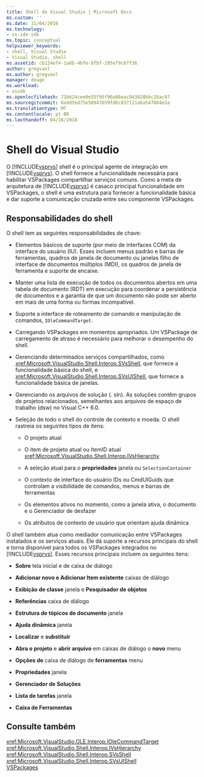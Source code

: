 ```yaml
---
title: Shell do Visual Studio | Microsoft Docs
ms.custom: ''
ms.date: 11/04/2016
ms.technology:
- vs-ide-sdk
ms.topic: conceptual
helpviewer_keywords:
- shell, Visual Studio
- Visual Studio, shell
ms.assetid: cb124ef4-1a6b-4bfe-bfbf-295ef9c07f36
author: gregvanl
ms.author: gregvanl
manager: douge
ms.workload:
- vssdk
ms.openlocfilehash: 71b624cee0e55f95f90a86eac943828bbc26ac97
ms.sourcegitcommit: 6a9d5bd75e50947659fd6c837111a6a547884e2a
ms.translationtype: MT
ms.contentlocale: pt-BR
ms.lasthandoff: 04/16/2018
---
```

# <a name="visual-studio-shell"></a>Shell do Visual Studio
O [!INCLUDE[vsprvs](../../code-quality/includes/vsprvs_md.md)] shell é o principal agente de integração em [!INCLUDE[vsprvs](../../code-quality/includes/vsprvs_md.md)]. O shell fornece a funcionalidade necessária para habilitar VSPackages compartilhar serviços comuns. Como a meta de arquitetura de [!INCLUDE[vsprvs](../../code-quality/includes/vsprvs_md.md)] é casaco principal funcionalidade em VSPackages, o shell é uma estrutura para fornecer a funcionalidade básica e dar suporte a comunicação cruzada entre seu componente VSPackages.  
  
## <a name="shell-responsibilities"></a>Responsabilidades do shell  
 O shell tem as seguintes responsabilidades de chave:  
  
-   Elementos básicos de suporte (por meio de interfaces COM) da interface do usuário (IU). Esses incluem menus padrão e barras de ferramentas, quadros de janela de documento ou janelas filho de interface de documentos múltiplos (MDI), os quadros de janela de ferramenta e suporte de encaixe.  
  
-   Manter uma lista de execução de todos os documentos abertos em uma tabela de documento (RDT) em execução para coordenar a persistência de documentos e a garantia de que um documento não pode ser aberto em mais de uma forma ou formas incompatível.  
  
-   Suporte a interface de roteamento de comando e manipulação de comandos, `IOleCommandTarget`.  
  
-   Carregando VSPackages em momentos apropriados. Um VSPackage de carregamento de atraso é necessário para melhorar o desempenho do shell.  
  
-   Gerenciando determinados serviços compartilhados, como <xref:Microsoft.VisualStudio.Shell.Interop.SVsShell>, que fornece a funcionalidade básica do shell, e <xref:Microsoft.VisualStudio.Shell.Interop.SVsUIShell>, que fornece a funcionalidade básica de janelas.  
  
-   Gerenciando os arquivos de solução (. sln). As soluções contêm grupos de projetos relacionados, semelhantes aos arquivos de espaço de trabalho (dsw) no Visual C++ 6.0.  
  
-   Seleção de todo o shell do controle de contexto e moeda. O shell rastreia os seguintes tipos de itens:  
  
    -   O projeto atual  
  
    -   O item de projeto atual ou ItemID atual <xref:Microsoft.VisualStudio.Shell.Interop.IVsHierarchy>  
  
    -   A seleção atual para o **propriedades** janela ou `SelectionContainer`  
  
    -   O contexto de interface do usuário IDs ou CmdUIGuids que controlam a visibilidade de comandos, menus e barras de ferramentas  
  
    -   Os elementos ativos no momento, como a janela ativa, o documento e o Gerenciador de desfazer  
  
    -   Os atributos de contexto de usuário que orientam ajuda dinâmica  
  
 O shell também atua como mediador comunicação entre VSPackages instalados e os serviços atuais. Ele dá suporte a recursos principais do shell e torna disponível para todos os VSPackages integrados no [!INCLUDE[vsprvs](../../code-quality/includes/vsprvs_md.md)]. Esses recursos principais incluem os seguintes itens:  
  
-   **Sobre** tela inicial e de caixa de diálogo  
  
-   **Adicionar novo e Adicionar Item existente** caixas de diálogo  
  
-   **Exibição de classe** janela e **Pesquisador de objetos**  
  
-   **Referências** caixa de diálogo  
  
-   **Estrutura de tópicos de documento** janela  
  
-   **Ajuda dinâmica** janela  
  
-   **Localizar** e **substituir**  
  
-   **Abra o projeto** e **abrir arquivo** em caixas de diálogo o **novo** menu  
  
-   **Opções de** caixa de diálogo de **ferramentas** menu  
  
-   **Propriedades** janela  
  
-   **Gerenciador de Soluções**  
  
-   **Lista de tarefas** janela  
  
-   **Caixa de Ferramentas**  
  
## <a name="see-also"></a>Consulte também  
 <xref:Microsoft.VisualStudio.OLE.Interop.IOleCommandTarget>   
 <xref:Microsoft.VisualStudio.Shell.Interop.IVsHierarchy>   
 <xref:Microsoft.VisualStudio.Shell.Interop.SVsShell>   
 <xref:Microsoft.VisualStudio.Shell.Interop.SVsUIShell>   
 [VSPackages](../../extensibility/internals/vspackages.md)